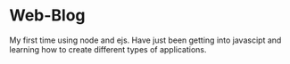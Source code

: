 # Web-Blog
My first time using node and ejs. Have just been getting into javascipt and learning how to create different types of applications.
